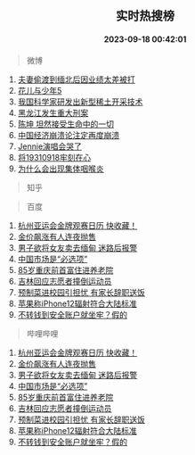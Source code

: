 <div align="center"><h2>实时热搜榜</h2><h4>2023-09-18 00:42:01</h4></div>

> 微博  

1. [夫妻偷渡到缅北后因业绩太差被打](https://s.weibo.com/weibo?q=%23%E5%A4%AB%E5%A6%BB%E5%81%B7%E6%B8%A1%E5%88%B0%E7%BC%85%E5%8C%97%E5%90%8E%E5%9B%A0%E4%B8%9A%E7%BB%A9%E5%A4%AA%E5%B7%AE%E8%A2%AB%E6%89%93%23&t=31&band_rank=1&Refer=top)<br />
2. [花儿与少年5](https://s.weibo.com/weibo?q=%E8%8A%B1%E5%84%BF%E4%B8%8E%E5%B0%91%E5%B9%B45&t=31&band_rank=2&Refer=top)<br />
3. [我国科学家研发出新型稀土开采技术](https://s.weibo.com/weibo?q=%23%E6%88%91%E5%9B%BD%E7%A7%91%E5%AD%A6%E5%AE%B6%E7%A0%94%E5%8F%91%E5%87%BA%E6%96%B0%E5%9E%8B%E7%A8%80%E5%9C%9F%E5%BC%80%E9%87%87%E6%8A%80%E6%9C%AF%23&t=31&band_rank=3&Refer=top)<br />
4. [黑龙江发生重大刑案](https://s.weibo.com/weibo?q=%23%E9%BB%91%E9%BE%99%E6%B1%9F%E5%8F%91%E7%94%9F%E9%87%8D%E5%A4%A7%E5%88%91%E6%A1%88%23&t=31&band_rank=4&Refer=top)<br />
5. [陈坤 坦然接受生命中的一切](https://s.weibo.com/weibo?q=%E9%99%88%E5%9D%A4%20%E5%9D%A6%E7%84%B6%E6%8E%A5%E5%8F%97%E7%94%9F%E5%91%BD%E4%B8%AD%E7%9A%84%E4%B8%80%E5%88%87&t=31&band_rank=5&Refer=top)<br />
6. [中国经济崩溃论注定再度崩溃](https://s.weibo.com/weibo?q=%23%E4%B8%AD%E5%9B%BD%E7%BB%8F%E6%B5%8E%E5%B4%A9%E6%BA%83%E8%AE%BA%E6%B3%A8%E5%AE%9A%E5%86%8D%E5%BA%A6%E5%B4%A9%E6%BA%83%23&t=31&band_rank=6&Refer=top)<br />
7. [Jennie演唱会哭了](https://s.weibo.com/weibo?q=%23Jennie%E6%BC%94%E5%94%B1%E4%BC%9A%E5%93%AD%E4%BA%86%23&t=31&band_rank=7&Refer=top)<br />
8. [将19310918牢刻在心](https://s.weibo.com/weibo?q=%23%E5%B0%8619310918%E7%89%A2%E5%88%BB%E5%9C%A8%E5%BF%83%23&t=31&band_rank=8&Refer=top)<br />
9. [为什么会出现集体咽喉炎](https://s.weibo.com/weibo?q=%23%E4%B8%BA%E4%BB%80%E4%B9%88%E4%BC%9A%E5%87%BA%E7%8E%B0%E9%9B%86%E4%BD%93%E5%92%BD%E5%96%89%E7%82%8E%23&t=31&band_rank=9&Refer=top)<br />

> 知乎  


> 百度  

1. [杭州亚运会金牌观赛日历 快收藏！](https://www.baidu.com/s?wd=%E6%9D%AD%E5%B7%9E%E4%BA%9A%E8%BF%90%E4%BC%9A%E9%87%91%E7%89%8C%E8%A7%82%E8%B5%9B%E6%97%A5%E5%8E%86+%E5%BF%AB%E6%94%B6%E8%97%8F%EF%BC%81&sa=fyb_news&rsv_dl=fyb_news)<br />
2. [金价飙涨有人连夜抛售](https://www.baidu.com/s?wd=%E9%87%91%E4%BB%B7%E9%A3%99%E6%B6%A8%E6%9C%89%E4%BA%BA%E8%BF%9E%E5%A4%9C%E6%8A%9B%E5%94%AE&sa=fyb_news&rsv_dl=fyb_news)<br />
3. [男子欲将女友卖去缅甸 迷路后报警](https://www.baidu.com/s?wd=%E7%94%B7%E5%AD%90%E6%AC%B2%E5%B0%86%E5%A5%B3%E5%8F%8B%E5%8D%96%E5%8E%BB%E7%BC%85%E7%94%B8+%E8%BF%B7%E8%B7%AF%E5%90%8E%E6%8A%A5%E8%AD%A6&sa=fyb_news&rsv_dl=fyb_news)<br />
4. [中国市场是“必选项”](https://www.baidu.com/s?wd=%E4%B8%AD%E5%9B%BD%E5%B8%82%E5%9C%BA%E6%98%AF%E2%80%9C%E5%BF%85%E9%80%89%E9%A1%B9%E2%80%9D&sa=fyb_news&rsv_dl=fyb_news)<br />
5. [85岁重庆前首富住进养老院](https://www.baidu.com/s?wd=85%E5%B2%81%E9%87%8D%E5%BA%86%E5%89%8D%E9%A6%96%E5%AF%8C%E4%BD%8F%E8%BF%9B%E5%85%BB%E8%80%81%E9%99%A2&sa=fyb_news&rsv_dl=fyb_news)<br />
6. [吉林回应志愿者撞倒运动员](https://www.baidu.com/s?wd=%E5%90%89%E6%9E%97%E5%9B%9E%E5%BA%94%E5%BF%97%E6%84%BF%E8%80%85%E6%92%9E%E5%80%92%E8%BF%90%E5%8A%A8%E5%91%98&sa=fyb_news&rsv_dl=fyb_news)<br />
7. [预制菜进校园引担忧 有家长辞职送饭](https://www.baidu.com/s?wd=%E9%A2%84%E5%88%B6%E8%8F%9C%E8%BF%9B%E6%A0%A1%E5%9B%AD%E5%BC%95%E6%8B%85%E5%BF%A7+%E6%9C%89%E5%AE%B6%E9%95%BF%E8%BE%9E%E8%81%8C%E9%80%81%E9%A5%AD&sa=fyb_news&rsv_dl=fyb_news)<br />
8. [苹果称iPhone12辐射符合大陆标准](https://www.baidu.com/s?wd=%E8%8B%B9%E6%9E%9C%E7%A7%B0iPhone12%E8%BE%90%E5%B0%84%E7%AC%A6%E5%90%88%E5%A4%A7%E9%99%86%E6%A0%87%E5%87%86&sa=fyb_news&rsv_dl=fyb_news)<br />
9. [不转钱到安全账户就坐牢？假的](https://www.baidu.com/s?wd=%E4%B8%8D%E8%BD%AC%E9%92%B1%E5%88%B0%E5%AE%89%E5%85%A8%E8%B4%A6%E6%88%B7%E5%B0%B1%E5%9D%90%E7%89%A2%EF%BC%9F%E5%81%87%E7%9A%84&sa=fyb_news&rsv_dl=fyb_news)<br />

> 哔哩哔哩  

1. [杭州亚运会金牌观赛日历 快收藏！](https://www.baidu.com/s?wd=%E6%9D%AD%E5%B7%9E%E4%BA%9A%E8%BF%90%E4%BC%9A%E9%87%91%E7%89%8C%E8%A7%82%E8%B5%9B%E6%97%A5%E5%8E%86+%E5%BF%AB%E6%94%B6%E8%97%8F%EF%BC%81&sa=fyb_news&rsv_dl=fyb_news)<br />
2. [金价飙涨有人连夜抛售](https://www.baidu.com/s?wd=%E9%87%91%E4%BB%B7%E9%A3%99%E6%B6%A8%E6%9C%89%E4%BA%BA%E8%BF%9E%E5%A4%9C%E6%8A%9B%E5%94%AE&sa=fyb_news&rsv_dl=fyb_news)<br />
3. [男子欲将女友卖去缅甸 迷路后报警](https://www.baidu.com/s?wd=%E7%94%B7%E5%AD%90%E6%AC%B2%E5%B0%86%E5%A5%B3%E5%8F%8B%E5%8D%96%E5%8E%BB%E7%BC%85%E7%94%B8+%E8%BF%B7%E8%B7%AF%E5%90%8E%E6%8A%A5%E8%AD%A6&sa=fyb_news&rsv_dl=fyb_news)<br />
4. [中国市场是“必选项”](https://www.baidu.com/s?wd=%E4%B8%AD%E5%9B%BD%E5%B8%82%E5%9C%BA%E6%98%AF%E2%80%9C%E5%BF%85%E9%80%89%E9%A1%B9%E2%80%9D&sa=fyb_news&rsv_dl=fyb_news)<br />
5. [85岁重庆前首富住进养老院](https://www.baidu.com/s?wd=85%E5%B2%81%E9%87%8D%E5%BA%86%E5%89%8D%E9%A6%96%E5%AF%8C%E4%BD%8F%E8%BF%9B%E5%85%BB%E8%80%81%E9%99%A2&sa=fyb_news&rsv_dl=fyb_news)<br />
6. [吉林回应志愿者撞倒运动员](https://www.baidu.com/s?wd=%E5%90%89%E6%9E%97%E5%9B%9E%E5%BA%94%E5%BF%97%E6%84%BF%E8%80%85%E6%92%9E%E5%80%92%E8%BF%90%E5%8A%A8%E5%91%98&sa=fyb_news&rsv_dl=fyb_news)<br />
7. [预制菜进校园引担忧 有家长辞职送饭](https://www.baidu.com/s?wd=%E9%A2%84%E5%88%B6%E8%8F%9C%E8%BF%9B%E6%A0%A1%E5%9B%AD%E5%BC%95%E6%8B%85%E5%BF%A7+%E6%9C%89%E5%AE%B6%E9%95%BF%E8%BE%9E%E8%81%8C%E9%80%81%E9%A5%AD&sa=fyb_news&rsv_dl=fyb_news)<br />
8. [苹果称iPhone12辐射符合大陆标准](https://www.baidu.com/s?wd=%E8%8B%B9%E6%9E%9C%E7%A7%B0iPhone12%E8%BE%90%E5%B0%84%E7%AC%A6%E5%90%88%E5%A4%A7%E9%99%86%E6%A0%87%E5%87%86&sa=fyb_news&rsv_dl=fyb_news)<br />
9. [不转钱到安全账户就坐牢？假的](https://www.baidu.com/s?wd=%E4%B8%8D%E8%BD%AC%E9%92%B1%E5%88%B0%E5%AE%89%E5%85%A8%E8%B4%A6%E6%88%B7%E5%B0%B1%E5%9D%90%E7%89%A2%EF%BC%9F%E5%81%87%E7%9A%84&sa=fyb_news&rsv_dl=fyb_news)<br />
